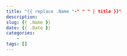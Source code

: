 ```yaml
---
title: "{{ replace .Name "-" " " | title }}"
description:
slug: {{ .Name }}
date: {{ .Date }}
categories:
    -
tags: []
---
```


